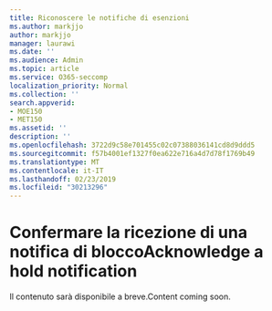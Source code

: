 ```yaml
---
title: Riconoscere le notifiche di esenzioni
ms.author: markjjo
author: markjjo
manager: laurawi
ms.date: ''
ms.audience: Admin
ms.topic: article
ms.service: O365-seccomp
localization_priority: Normal
ms.collection: ''
search.appverid:
- MOE150
- MET150
ms.assetid: ''
description: ''
ms.openlocfilehash: 3722d9c58e701455c02c07388036141cd8d9ddd5
ms.sourcegitcommit: f57b4001ef1327f0ea622e716a4d7d78f1769b49
ms.translationtype: MT
ms.contentlocale: it-IT
ms.lasthandoff: 02/23/2019
ms.locfileid: "30213296"
---
```

# <a name="acknowledge-a-hold-notification"></a><span data-ttu-id="c6e32-102">Confermare la ricezione di una notifica di blocco</span><span class="sxs-lookup"><span data-stu-id="c6e32-102">Acknowledge a hold notification</span></span> 

<span data-ttu-id="c6e32-103">Il contenuto sarà disponibile a breve.</span><span class="sxs-lookup"><span data-stu-id="c6e32-103">Content coming soon.</span></span>